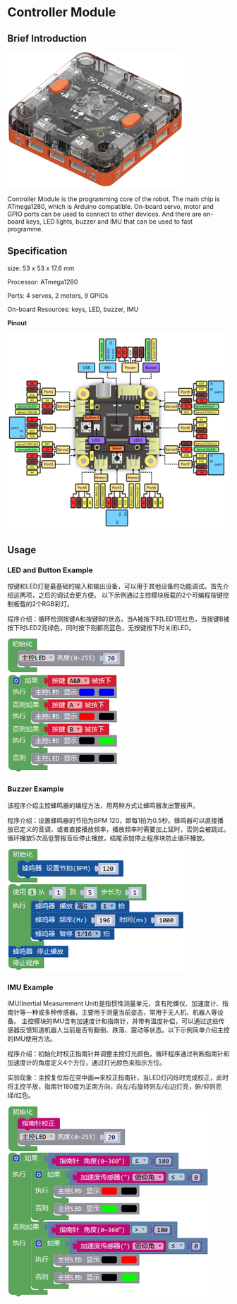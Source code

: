 # Controller Module

## Brief Introduction

![](./images/render_controller.png)

Controller Module is the programming core of the robot. The main chip is ATmega1280, which is Arduino compatible.
On-board servo, motor and GPIO ports can be used to connect to other devices. 
And there are on-board keys, LED lights, buzzer and IMU that can be used to fast programme.

## Specification

size: 53 x 53 x 17.6 mm

Processor: ATmega1280

Ports: 4 servos, 2 motors, 9 GPIOs

On-board Resources: keys, LED, buzzer, IMU

**Pinout**

![](./images/pinout_controller.png)

## Usage

### LED and Button Example

按键和LED灯是最基础的输入和输出设备，可以用于其他设备的功能调试。首先介绍这两项，之后的调试会更方便。
以下示例通过主控模块板载的2个可编程按键控制板载的2个RGB彩灯。

程序介绍：循环检测按键A和按键B的状态，当A被按下时LED1亮红色，当按键B被按下时LED2亮绿色，同时按下则都亮蓝色，无按键按下时关闭LED。

![](./images/Mixly_example_controller_LEDbutton.png)

### Buzzer Example

该程序介绍主控蜂鸣器的编程方法，用两种方式让蜂鸣器发出警报声。

程序介绍：设置蜂鸣器的节拍为BPM 120，即每1拍为0.5秒。蜂鸣器可以直接播放已定义的音调，或者直接播放频率，播放频率时需要加上延时，否则会被跳过。
循环播放5次高低警报音后停止播放，结尾添加停止程序块防止循环播放。

![](./images/Mixly_example_controller_buzzer.png)

### IMU Example

IMU(Inertial Measurement Unit)是指惯性测量单元，含有陀螺仪、加速度计、指南针等一种或多种传感器，主要用于测量当前姿态，常用于无人机、机器人等设备。
主控模块的IMU含有加速度计和指南针，并带有温度补偿，可以通过这些传感器反馈知道机器人当前是否有翻倒、跌落、震动等状态。以下示例简单介绍主控的IMU使用方法。

程序介绍：初始化时校正指南针并调整主控灯光颜色，循环程序通过判断指南针和加速度计的角度定义4个方位，通过灯光颜色来指示方位。

实验现象：主控复位后在空中画∞来校正指南针，当LED灯闪烁时完成校正，此时将主控平放，指南针180度为正南方向，向左/右旋转则左/右边灯亮，俯/仰则亮绿/红色。

![](./images/Mixly_example_controller_IMU.png)
